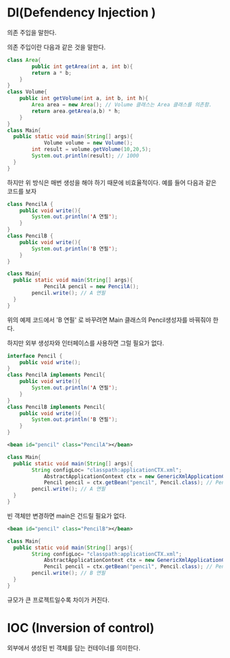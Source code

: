 # Dl(Defendency Injection )

의존 주입을 말한다.

의존 주입이란 다음과 같은 것을 말한다.

~~~java
class Area{
		public int getArea(int a, int b){
      	return a * b;
    }
}
class Volume{
  	public int getVolume(int a, int b, int h){
      	Area area = new Area(); // Volume 클래스는 Area 클래스를 의존함.
      	return area.getArea(a,b) * h;
    }
}
class Main{
  public static void main(String[] args){
			Volume volume = new Volume();
    	int result = volume.getVolume(10,20,5);
    	System.out.println(result); // 1000
  }
}
~~~

하지만 위 방식은 매번 생성을 해야 하기 때문에 비효율적이다.  예를 들어 다음과 같은 코드를 보자 

~~~~java
class PencilA {
  	public void write(){
      	System.out.println('A 연필');
    }
}
class PencilB {
  	public void write(){
      	System.out.println('B 연필');
    }
}

class Main{
  public static void main(String[] args){
			PencilA pencil = new PencilA();
    	pencil.write(); // A 연필
  }
}

~~~~

위의 예제 코드에서 'B 연필' 로 바꾸려면 Main 클래스의  Pencil생성자를 바꿔줘야 한다. 

하지만 외부 생성자와 인터페이스를 사용하면 그럴 필요가 없다. 

~~~java
interface Pencil {
  	public void write();
}
class PencilA implements Pencil{
  	public void write(){
      	System.out.println('A 연필');
    }
}
class PencilB implements Pencil{
  	public void write(){
      	System.out.println('B 연필');
    }
}
~~~

~~~xml
<bean id="pencil" class="PencilA"></bean>
~~~

~~~java
class Main{
  public static void main(String[] args){
    	String configLoc= "classpath:applicationCTX.xml";
			AbstractApplicationContext ctx = new GenericXmlApplicationContext(configLoc);
			Pencil pencil = ctx.getBean("pencil", Pencil.class); // Pencil 인터페이스
    	pencil.write(); // A 연필
  }
}	
~~~

빈 객체만 변경하면  main은 건드릴 필요가 없다. 

~~~xml
<bean id="pencil" class="PencilB"></bean>
~~~

~~~java
class Main{
  public static void main(String[] args){
    	String configLoc= "classpath:applicationCTX.xml";
			AbstractApplicationContext ctx = new GenericXmlApplicationContext(configLoc);
			Pencil pencil = ctx.getBean("pencil", Pencil.class); // Pencil 인터페이스
    	pencil.write(); // B 연필
  }
}	
~~~

규모가 큰 프로젝트일수록 차이가 커진다.

# IOC (Inversion of control)

외부에서 생성된 빈 객체를 담는 컨테이너를 의미한다.

